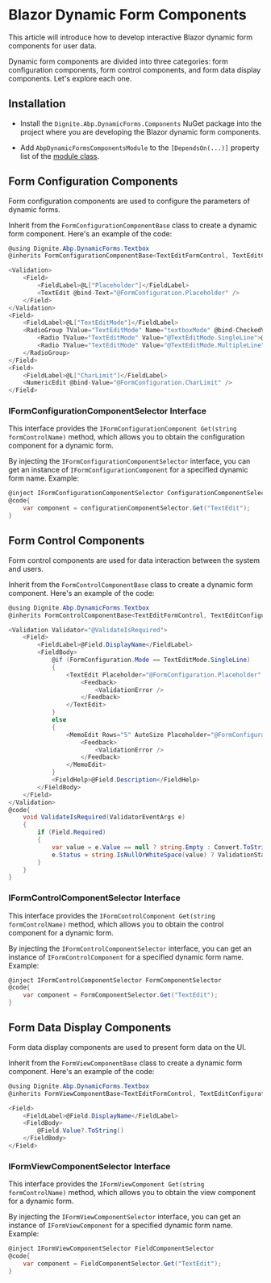 # Blazor Dynamic Form Components

This article will introduce how to develop interactive Blazor dynamic form components for user data.

Dynamic form components are divided into three categories: form configuration components, form control components, and form data display components. Let's explore each one.

## Installation

* Install the `Dignite.Abp.DynamicForms.Components` NuGet package into the project where you are developing the Blazor dynamic form components.

* Add `AbpDynamicFormsComponentsModule` to the `[DependsOn(...)]` property list of the [module class](https://docs.abp.io/en/abp/latest/Module-Development-Basics).

## Form Configuration Components

Form configuration components are used to configure the parameters of dynamic forms.

Inherit from the `FormConfigurationComponentBase` class to create a dynamic form component. Here's an example of the code:

```csharp
@using Dignite.Abp.DynamicForms.Textbox
@inherits FormConfigurationComponentBase<TextEditFormControl, TextEditConfiguration>

<Validation>
    <Field>
        <FieldLabel>@L["Placeholder"]</FieldLabel>
        <TextEdit @bind-Text="@FormConfiguration.Placeholder" />
    </Field>
</Validation>
<Field>
    <FieldLabel>@L["TextEditMode"]</FieldLabel>
    <RadioGroup TValue="TextEditMode" Name="textboxMode" @bind-CheckedValue="@FormConfiguration.Mode">
        <Radio TValue="TextEditMode" Value="@TextEditMode.SingleLine">@L["SingleLine"]</Radio>
        <Radio TValue="TextEditMode" Value="@TextEditMode.MultipleLine">@L["MultipleLine"]</Radio>
    </RadioGroup>
</Field>
<Field>
    <FieldLabel>@L["CharLimit"]</FieldLabel>
    <NumericEdit @bind-Value="@FormConfiguration.CharLimit" />
</Field>
```

### IFormConfigurationComponentSelector Interface

This interface provides the `IFormConfigurationComponent Get(string formControlName)` method, which allows you to obtain the configuration component for a dynamic form.

By injecting the `IFormConfigurationComponentSelector` interface, you can get an instance of `IFormConfigurationComponent` for a specified dynamic form name. Example:

```csharp
@inject IFormConfigurationComponentSelector ConfigurationComponentSelector
@code{
    var component = configurationComponentSelector.Get("TextEdit");
}
```

## Form Control Components

Form control components are used for data interaction between the system and users.

Inherit from the `FormControlComponentBase` class to create a dynamic form component. Here's an example of the code:

```csharp
@using Dignite.Abp.DynamicForms.Textbox
@inherits FormControlComponentBase<TextEditFormControl, TextEditConfiguration, string>

<Validation Validator="@ValidateIsRequired">
    <Field>
        <FieldLabel>@Field.DisplayName</FieldLabel>
        <FieldBody>
            @if (FormConfiguration.Mode == TextEditMode.SingleLine)
            {
                <TextEdit Placeholder="@FormConfiguration.Placeholder" MaxLength="@FormConfiguration.CharLimit" Text="@Field.Value?.ToString()" TextChanged="@ChangeValueAsync">
                    <Feedback>
                        <ValidationError />
                    </Feedback>
                </TextEdit>
            }
            else
            {
                <MemoEdit Rows="5" AutoSize Placeholder="@FormConfiguration.Placeholder" MaxLength="@FormConfiguration.CharLimit" Text="@Field.Value?.ToString()" TextChanged="@ChangeValueAsync">
                    <Feedback>
                        <ValidationError />
                    </Feedback>
                </MemoEdit>
            }
            <FieldHelp>@Field.Description</FieldHelp>
        </FieldBody>
    </Field>
</Validation>
@code{
    void ValidateIsRequired(ValidatorEventArgs e)
    {
        if (Field.Required)
        {
            var value = e.Value == null ? string.Empty : Convert.ToString(e.Value);
            e.Status = string.IsNullOrWhiteSpace(value) ? ValidationStatus.Error : ValidationStatus.Success;
        }
    }
}
```

### IFormControlComponentSelector Interface

This interface provides the `IFormControlComponent Get(string formControlName)` method, which allows you to obtain the control component for a dynamic form.

By injecting the `IFormControlComponentSelector` interface, you can get an instance of `IFormControlComponent` for a specified dynamic form name. Example:

```csharp
@inject IFormControlComponentSelector FormComponentSelector
@code{
    var component = FormComponentSelector.Get("TextEdit");
}
```

## Form Data Display Components

Form data display components are used to present form data on the UI.

Inherit from the `FormViewComponentBase` class to create a dynamic form component. Here's an example of the code:

```csharp
@using Dignite.Abp.DynamicForms.Textbox
@inherits FormViewComponentBase<TextEditFormControl, TextEditConfiguration>

<Field>
    <FieldLabel>@Field.DisplayName</FieldLabel>
    <FieldBody>
        @Field.Value?.ToString()
    </FieldBody>
</Field>
```

### IFormViewComponentSelector Interface

This interface provides the `IFormViewComponent Get(string formControlName)` method, which allows you to obtain the view component for a dynamic form.

By injecting the `IFormViewComponentSelector` interface, you can get an instance of `IFormViewComponent` for a specified dynamic form name. Example:

```csharp
@inject IFormViewComponentSelector FieldComponentSelector
@code{
    var component = FieldComponentSelector.Get("TextEdit");
}
```
